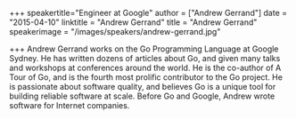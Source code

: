 +++
speakertitle="Engineer at Google"
author = ["Andrew Gerrand"]
date = "2015-04-10"
linktitle = "Andrew Gerrand"
title = "Andrew Gerrand"
speakerimage = "/images/speakers/andrew-gerrand.jpg"

+++
Andrew Gerrand works on the Go Programming Language at Google Sydney. He has written dozens of articles about Go, and given many talks and workshops at conferences around the world. He is the co-author of A Tour of Go, and is the fourth most prolific contributor to the Go project. He is passionate about software quality, and believes Go is a unique tool for building reliable software at scale. Before Go and Google, Andrew wrote software for Internet companies.
